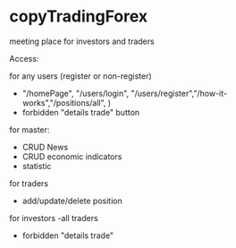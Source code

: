 # copyTradingForex

meeting place for investors and traders

Access:

for any users (register or non-register)
 - "/homePage", "/users/login", "/users/register","/how-it-works","/positions/all", 
)
 - forbidden "details trade" button


for master:
 - CRUD News
 - CRUD economic indicators
 - statistic


for traders
- add/update/delete position

for investors
-all traders
- forbidden "details trade" 
